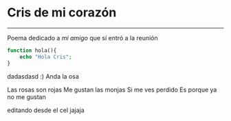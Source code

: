 # Cris de mi corazón
---
Poema dedicado a *mi amigo* que sí entró a la reunión

```php
function hola(){
	echo "Hola Cris";
}
```
dadasdasd
:)
Anda la osa

Las rosas son rojas
Me gustan las monjas
Si me ves perdido
Es porque ya no me gustan

editando desde el cel jajaja